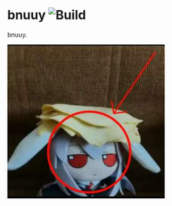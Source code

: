 # bnuuy ![Build](https://github.com/Grazen0/bnuuy/actions/workflows/build.yml/badge.svg)

bnuuy.

![bnuuy](https://github.com/Grazen0/bnuuy/blob/main/bnuuy.png?raw=true)
